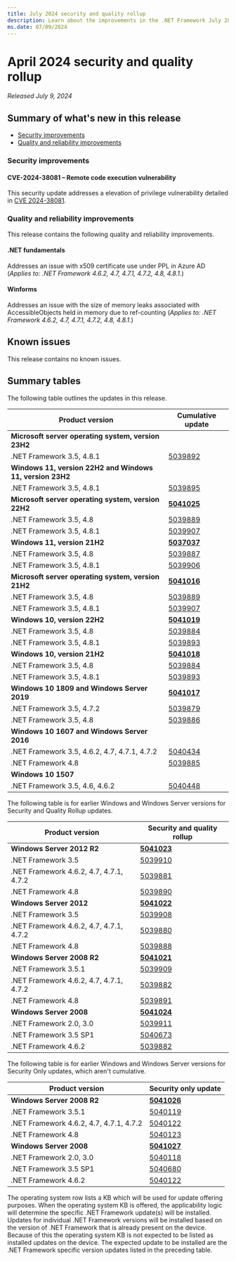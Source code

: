 ```yaml
---
title: July 2024 security and quality rollup
description: Learn about the improvements in the .NET Framework July 2024 security and quality rollup.
ms.date: 07/09/2024
---
```

# April 2024 security and quality rollup

_Released July 9, 2024_

## Summary of what's new in this release

- [Security improvements](#security-improvements)
- [Quality and reliability improvements](#quality-and-reliability-improvements)

### Security improvements

#### CVE-2024-38081 – Remote code execution vulnerability

This security update addresses a elevation of privilege vulnerability detailed in [CVE 2024-38081](https://msrc.microsoft.com/update-guide/vulnerability/CVE-2024-38081).

### Quality and reliability improvements

This release contains the following quality and reliability improvements.

#### .NET fundamentals

Addresses an issue with x509 certificate use under PPL in Azure AD (*Applies to: .NET Framework 4.6.2, 4.7, 4.7.1, 4.7.2, 4.8, 4.8.1.*)

#### Winforms

Addresses an issue with the size of memory leaks associated with AccessibleObjects held in memory due to ref-counting (*Applies to: .NET Framework 4.6.2, 4.7, 4.7.1, 4.7.2, 4.8, 4.8.1.*)

## Known issues

This release contains no known issues.  

## Summary tables

The following table outlines the updates in this release.

| Product version | Cumulative update |
| --- | --- |
| **Microsoft server operating system, version 23H2** | |
| .NET Framework 3.5, 4.8.1 | [5039892](https://support.microsoft.com/kb/5039892) |
| **Windows 11, version 22H2 and Windows 11, version 23H2** | |
| .NET Framework 3.5, 4.8.1 | [5039895](https://support.microsoft.com/kb/5039895) |
| **Microsoft server operating system, version 22H2** | **[5041025](https://support.microsoft.com/kb/5041025)** |
| .NET Framework 3.5, 4.8 | [5039889](https://support.microsoft.com/kb/5039889) |
| .NET Framework 3.5, 4.8.1 | [5039907](https://support.microsoft.com/kb/5039907) || 
**Windows 11, version 21H2** | **[5037037](https://support.microsoft.com/kb/5037037)** |
| .NET Framework 3.5, 4.8 | [5039887](https://support.microsoft.com/kb/5039887) |
| .NET Framework 3.5, 4.8.1 | [5039906](https://support.microsoft.com/kb/5039906) |
| **Microsoft server operating system, version 21H2** | **[5041016](https://support.microsoft.com/kb/5041016)** |
| .NET Framework 3.5, 4.8 | [5039889](https://support.microsoft.com/kb/5039889) |
| .NET Framework 3.5, 4.8.1 | [5039907](https://support.microsoft.com/kb/5039907) |
| **Windows 10, version 22H2** | **[5041019](https://support.microsoft.com/kb/5041019)** |
| .NET Framework 3.5, 4.8 | [5039884](https://support.microsoft.com/kb/5039884) |
| .NET Framework 3.5, 4.8.1 | [5039893](https://support.microsoft.com/kb/5039893) |
| **Windows 10, version 21H2** | **[5041018](https://support.microsoft.com/kb/5041018)** |
| .NET Framework 3.5, 4.8 | [5039884](https://support.microsoft.com/kb/5039884) |
| .NET Framework 3.5, 4.8.1 | [5039893](https://support.microsoft.com/kb/5039893) |
| **Windows 10 1809 and Windows Server 2019** | **[5041017](https://support.microsoft.com/kb/5041017)** |
| .NET Framework 3.5, 4.7.2 | [5039879](https://support.microsoft.com/kb/5039879) |
| .NET Framework 3.5, 4.8 | [5039886](https://support.microsoft.com/kb/5039886) |
| **Windows 10 1607 and Windows Server 2016** | |
| .NET Framework 3.5, 4.6.2, 4.7, 4.7.1, 4.7.2 | [5040434](https://support.microsoft.com/kb/5040434) |
| .NET Framework 4.8 | [5039885](https://support.microsoft.com/kb/5039885) |
| **Windows 10 1507** | |
| .NET Framework 3.5, 4.6, 4.6.2 | [5040448](https://support.microsoft.com/kb/5040448) |

The following table is for earlier Windows and Windows Server versions for Security and Quality Rollup updates.  

| Product version | Security and quality rollup |
| --- | --- |
| **Windows Server 2012 R2** | **[5041023](https://support.microsoft.com/kb/5041023)** |
| .NET Framework 3.5 | [5039910](https://support.microsoft.com/kb/5039910) |
| .NET Framework 4.6.2, 4.7, 4.7.1, 4.7.2 | [5039881](https://support.microsoft.com/kb/5039881) |
| .NET Framework 4.8 | [5039890](https://support.microsoft.com/kb/5039890) |
| **Windows Server 2012** | **[5041022](https://support.microsoft.com/kb/5041022)** |
| .NET Framework 3.5 | [5039908](https://support.microsoft.com/kb/5039908) |
| .NET Framework 4.6.2, 4.7, 4.7.1, 4.7.2 | [5039880](https://support.microsoft.com/kb/5039880) |
| .NET Framework 4.8 | [5039888](https://support.microsoft.com/kb/5039888) |
| **Windows Server 2008 R2** | **[5041021](https://support.microsoft.com/kb/5041021)** |
| .NET Framework 3.5.1 | [5039909](https://support.microsoft.com/kb/5039909) |
| .NET Framework 4.6.2, 4.7, 4.7.1, 4.7.2 | [5039882](https://support.microsoft.com/kb/5039909) |
| .NET Framework 4.8 |[5039891](https://support.microsoft.com/kb/5039891) |
| **Windows Server 2008** | **[5041024](https://support.microsoft.com/kb/5041024)** |
| .NET Framework 2.0, 3.0 | [5039911](https://support.microsoft.com/kb/5039911) |
| .NET Framework 3.5 SP1 | [5040673](https://support.microsoft.com/kb/5040673) |
| .NET Framework 4.6.2 | [5039882](https://support.microsoft.com/kb/5039882) |

The following table is for earlier Windows and Windows Server versions for Security Only updates, which aren't cumulative.

| Product version | Security only update |
| --- | --- |
| **Windows Server 2008 R2** | **[5041026](https://support.microsoft.com/kb/5041027)** |
| .NET Framework 3.5.1 | [5040119](https://support.microsoft.com/kb/5040119) |
| .NET Framework 4.6.2, 4.7, 4.7.1, 4.7.2 | [5040122](https://support.microsoft.com/kb/5040122) |
| .NET Framework 4.8 |[5040123](https://support.microsoft.com/kb/5040123) |
| **Windows Server 2008** | **[5041027](https://support.microsoft.com/kb/5041027)** |
| .NET Framework 2.0, 3.0 | [5040118](https://support.microsoft.com/kb/5040118) |
| .NET Framework 3.5 SP1 | [5040680](https://support.microsoft.com/kb/5040680) |
| .NET Framework 4.6.2 | [5040122](https://support.microsoft.com/kb/5040122) |

The operating system row lists a KB which will be used for update offering purposes. When the operating system KB is offered, the applicability logic will determine the specific .NET Framework update(s) will be installed. Updates for individual .NET Framework versions will be installed based on the version of .NET Framework that is already present on the device. Because of this the operating system KB is not expected to be listed as installed updates on the device. The expected update to be installed are the .NET Framework specific version updates listed in the preceding table.